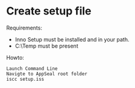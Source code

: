 
Create setup file
=================

Requirements:

* Inno Setup must be installed and in your path.
* C:\Temp must be present

Howto:

	Launch Command Line
	Navigte to AppSeal root folder
	iscc setup.iss

